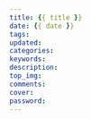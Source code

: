 ```yaml
---
title: {{ title }}
date: {{ date }}
tags:
updated:
categories:
keywords:
description:
top_img:
comments:
cover:
password: 
---
```

